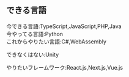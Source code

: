 ## できる言語

今できる言語:TypeScript,JavaScript,PHP,Java  
今やってる言語:Python  
これからやりたい言語:C#,WebAssembly  

できなくはない:Unity  

やりたいフレームワーク:React.js,Next.js,Vue.js  
